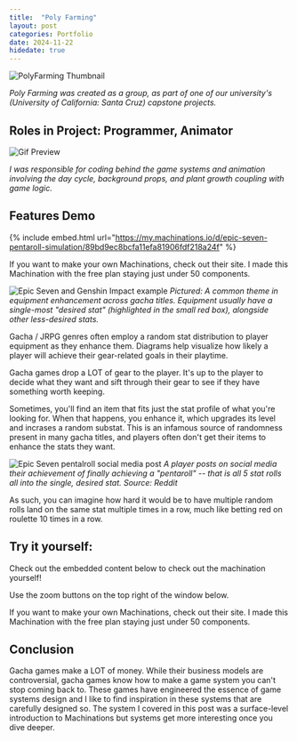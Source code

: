 ```yaml
---
title:  "Poly Farming"
layout: post
categories: Portfolio
date: 2024-11-22
hidedate: true
---
```


![PolyFarming Thumbnail](https://isaacwkm.github.io/assets/images/2024-12-25-PolyFarmPost/Thumbnail3.png)


*Poly Farming was created as a group, as part of one of our university's (University of California: Santa Cruz) capstone projects.*

## Roles in Project: Programmer, Animator

![Gif Preview](https://isaacwkm.github.io/assets/images/2024-12-25-PolyFarmPost/gifPreview.gif)

*I was responsible for coding behind the game systems and animation involving the day cycle, background props, and plant growth coupling with game logic.*

## Features Demo

{% include embed.html url="https://my.machinations.io/d/epic-seven-pentaroll-simulation/89bd9ec8bcfa11efa81906fdf218a24f" %}

If you want to make your own Machinations, check out their site. I made this Machination with the free plan staying just under 50 components.

![Epic Seven and Genshin Impact example](https://isaacwkm.github.io/assets/images/2024-12-08-Machinations/epicSevenGenshinComparison.png)
*Pictured: A common theme in equipment enhancement across gacha titles. Equipment usually have a single-most "desired stat" (highlighted in the small red box), alongside other less-desired stats.*

Gacha / JRPG genres often employ a random stat distribution to player equipment as they enhance them. Diagrams help visualize how likely a player will achieve their gear-related goals in their playtime.

Gacha games drop a LOT of gear to the player. It's up to the player to decide what they want and sift through their gear to see if they have something worth keeping.

Sometimes, you'll find an item that fits just the stat profile of what you're looking for. When that happens, you enhance it, which upgrades its level and incrases a random substat. This is an infamous source of randomness present in many gacha titles, and players often don't get their items to enhance the stats they want.

![Epic Seven pentalroll social media post](https://isaacwkm.github.io/assets/images/2024-12-08-Machinations/epicSevenPentaroll.png)
*A player posts on social media their achievement of finally achieving a "pentaroll" -- that is all 5 stat rolls all into the single, desired stat. Source: Reddit*

As such, you can imagine how hard it would be to have multiple random rolls land on the same stat multiple times in a row, much like betting red on roulette 10 times in a row. 

## Try it yourself:

Check out the embedded content below to check out the machination yourself!

Use the zoom buttons on the top right of the window below.

If you want to make your own Machinations, check out their site. I made this Machination with the free plan staying just under 50 components.

## Conclusion

Gacha games make a LOT of money. While their business models are controversial, gacha games know how to make a game system you can't stop coming back to. These games have engineered the essence of game systems design and I like to find inspiration in these systems that are carefully designed so. The system I covered in this post was a surface-level introduction to Machinations but systems get more interesting once you dive deeper.

